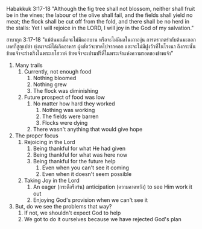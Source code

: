 Habakkuk 3:17-18 "Although the fig tree shall not blossom, neither shall fruit be in the vines; the labour of the olive shall fail, and the fields shall yield no meat; the flock shall be cut off from the fold, and there shall be no herd in the stalls: Yet I will rejoice in the LORD, I will joy in the God of my salvation."

ฮาบากุก 3:17-18 "แม้ต้นมะเดื่อจะไม่มีดอกบาน หรือจะไม่มีผลในเถาองุ่น การตรากตรำกับต้นมะกอกเทศก็สูญเปล่า ทุ่งนาจะมิได้เกิดอาหาร ฝูงสัตว์จะขาดไปจากคอก และจะไม่มีฝูงวัวที่ในโรงนา ถึงกระนั้นข้าพเจ้าจะร่างเริงในพระเยโฮวาห์ ข้าพเจ้าจะเปรมปรีดิ์ในพระเจ้าแห่งความรอดของข้าพเจ้า"

1. Many trails
    1. Currently, not enough food
        1. Nothing bloomed
        2. Nothing grew
        3. The flock was diminishing 
    2. Future prospect of food was low
        1. No matter how hard they worked
            1. Nothing was working
            2. The fields were barren
            3. Flocks were dying
        2. There wasn't anything that would give hope
2. The proper focus
    1. Rejoicing in the Lord
        1. Being thankful for what He had given
        2. Being thankful for what was here now
        3. Being thankful for the future help
            1. Even when you can't see it coming
            2. Even when it doesn't seem possible
    2. Taking Joy in the Lord
        1. An eager (กระตือรือร้น) anticipation (ความคาดหวัง) to see Him work it out
        2. Enjoying God's provision when we can't see it
3. But, do we see the problems that way?
    1. If not, we shouldn't expect God to help
    2. We got to do it ourselves because we have rejected God's plan